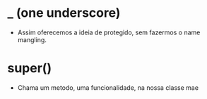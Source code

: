 # _ (one underscore)
- Assim oferecemos a ideia de protegido, sem fazermos o name mangling.

# super()
- Chama um metodo, uma funcionalidade, na nossa classe mae